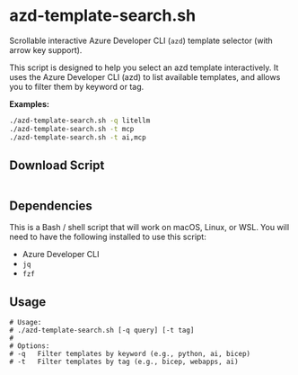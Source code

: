 # azd-template-search.sh

Scrollable interactive Azure Developer CLI (`azd`) template selector (with arrow key support).

This script is designed to help you select an azd template interactively.
It uses the Azure Developer CLI (azd) to list available templates, and allows you to filter them by keyword or tag.

**Examples:**

```bash
./azd-template-search.sh -q litellm
./azd-template-search.sh -t mcp
./azd-template-search.sh -t ai,mcp
```

## Download Script

```bash
```

## Dependencies

This is a Bash / shell script that will work on macOS, Linux, or WSL. You will need to have the following installed to use this script:

- Azure Developer CLI
- `jq`
- `fzf`

## Usage

```text
# Usage:
# ./azd-template-search.sh [-q query] [-t tag]
#
# Options:
# -q   Filter templates by keyword (e.g., python, ai, bicep)
# -t   Filter templates by tag (e.g., bicep, webapps, ai)
```

